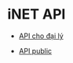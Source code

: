 # iNET API

* <a href="https://github.com/thesunbg/iNET.vn/blob/master/reseller_api.md">API cho đại lý</a>

* <a href="https://github.com/thesunbg/iNET.vn/blob/master/public_api.md">API public</a>
